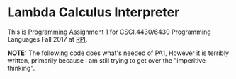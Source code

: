 # Lambda Calculus Interpreter
This is [Programming Assignment 1](http://www.cs.rpi.edu/academics/courses/fall17/proglang/pa1/pa1.html) for CSCI.4430/6430 Programming Languages Fall 2017 at [RPI](http://cs.rpi.edu).

**NOTE:** The following code does what's needed of PA1, However it is terribly written, primarily because I am still trying to get over the "imperitive thinking".
